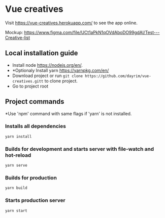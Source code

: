 # Vue creatives

Visit https://vue-creatives.herokuapp.com/ to see the app online. 


Mockup: https://www.figma.com/file/UCt1aPkN1qOVdAboDO99gdAl/Test---Creative-list

## Local installation guide

- Install node https://nodejs.org/en/.
- *Optionaly Install yarn https://yarnpkg.com/en/
- Download project or run `git clone https://github.com/dayrim/vue-creatives.gitt` to clone project.
- Go to project root

## Project commands
*Use 'npm' command with same flags if 'yarn' is not installed.

### Installs all dependencies
```
yarn install
```
### Builds for development and starts server with file-watch and hot-reload
```
yarn serve
```
### Builds for production
```
yarn build
```
### Starts production server
```
yarn start
```
